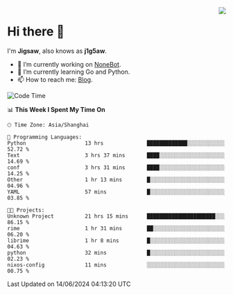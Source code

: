 <a href="#">
  <img align="right" src="https://github-readme-stats.vercel.app/api?username=j1g5awi&count_private=true&show_icons=true&title_color=80070B&text_color=B3B3B3&bg_color=212121&icon_color=80070B" />
</a>

# Hi there 👋

I'm **Jigsaw**, also knows as **j1g5aw**.

- 🔭 I’m currently working on [NoneBot](https://github.com/nonebot).
- 🌱 I’m currently learning Go and Python.
- 📫 How to reach me: [Blog](https://blog.maddestroyer.xyz/).

<!--START_SECTION:waka-->
![Code Time](http://img.shields.io/badge/Code%20Time-1%2C482%20hrs%2029%20mins-blue)

📊 **This Week I Spent My Time On** 

```text
🕑︎ Time Zone: Asia/Shanghai

💬 Programming Languages: 
Python                   13 hrs              █████████████░░░░░░░░░░░░   52.72 % 
Text                     3 hrs 37 mins       ████░░░░░░░░░░░░░░░░░░░░░   14.69 % 
conf                     3 hrs 31 mins       ████░░░░░░░░░░░░░░░░░░░░░   14.25 % 
Other                    1 hr 13 mins        █░░░░░░░░░░░░░░░░░░░░░░░░   04.96 % 
YAML                     57 mins             █░░░░░░░░░░░░░░░░░░░░░░░░   03.85 % 

🐱‍💻 Projects: 
Unknown Project          21 hrs 15 mins      ██████████████████████░░░   86.15 % 
rime                     1 hr 31 mins        ██░░░░░░░░░░░░░░░░░░░░░░░   06.20 % 
librime                  1 hr 8 mins         █░░░░░░░░░░░░░░░░░░░░░░░░   04.63 % 
python                   32 mins             █░░░░░░░░░░░░░░░░░░░░░░░░   02.23 % 
nixos-config             11 mins             ░░░░░░░░░░░░░░░░░░░░░░░░░   00.75 % 
```


 Last Updated on 14/06/2024 04:13:20 UTC
<!--END_SECTION:waka-->
